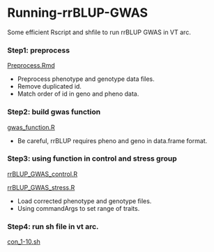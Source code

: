 # Running-rrBLUP-GWAS
Some efficient Rscript and shfile to run rrBLUP GWAS in VT arc.

### Step1: preprocess
[Preprocess.Rmd](https://github.com/yebigithub/Running-rrBLUP-GWAS/blob/main/Preprocess.Rmd) 
- Preprocess phenotype and genotype data files.
- Remove duplicated id.
- Match order of id in geno and pheno data.

### Step2: build gwas function
[gwas_function.R](https://github.com/yebigithub/Running-rrBLUP-GWAS/blob/main/gwas_function.R)
- Be careful, rrBLUP requires pheno and geno in data.frame format.

### Step3: using function in control and stress group
[rrBLUP_GWAS_control.R](https://github.com/yebigithub/Running-rrBLUP-GWAS/blob/main/rrBLUP_GWAS_control.R)

[rrBLUP_GWAS_stress.R](https://github.com/yebigithub/Running-rrBLUP-GWAS/blob/main/rrBLUP_GWAS_stress.R)

- Load corrected phenotype and genotype files.
- Using commandArgs to set range of traits.

### Step4: run sh file in vt arc.
[con_1-10.sh](https://github.com/yebigithub/Running-rrBLUP-GWAS/blob/main/con_1-10.sh)
